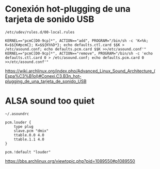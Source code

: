 # Conexión hot-plugging de una tarjeta de sonido USB

`/etc/udev/rules.d/00-local.rules`

```
KERNEL=="pcmC[D0-9cp]*", ACTION=="add", PROGRAM="/bin/sh -c 'K=%k; K=$${K#pcmC}; K=$${K%%D*}; echo defaults.ctl.card $$K > /etc/asound.conf; echo defaults.pcm.card $$K >>/etc/asound.conf'"
KERNEL=="pcmC[D0-9cp]*", ACTION=="remove", PROGRAM="/bin/sh -c 'echo defaults.ctl.card 0 > /etc/asound.conf; echo defaults.pcm.card 0 >>/etc/asound.conf'"
```

https://wiki.archlinux.org/index.php/Advanced_Linux_Sound_Architecture_(Espa%C3%B1ol)#Conexi.C3.B3n_hot-plugging_de_una_tarjeta_de_sonido_USB

# ALSA sound too quiet

`~/.asoundrc`

```
pcm.louder {
	type plug
	slave.pcm "dmix"
	ttable.0.0 4.0
	ttable.1.1 4.0
}

pcm.!default "louder"
```

https://bbs.archlinux.org/viewtopic.php?pid=1089550#p1089550
